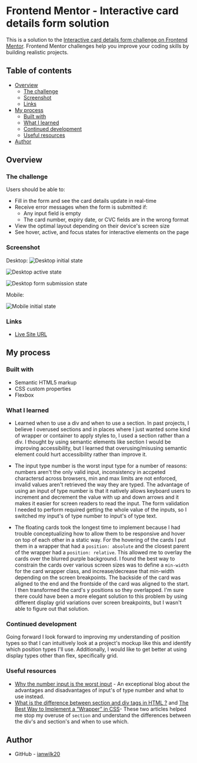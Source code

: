 # Frontend Mentor - Interactive card details form solution

This is a solution to the [Interactive card details form challenge on Frontend Mentor](https://www.frontendmentor.io/challenges/interactive-card-details-form-XpS8cKZDWw). Frontend Mentor challenges help you improve your coding skills by building realistic projects.

## Table of contents

-   [Overview](#overview)
    -   [The challenge](#the-challenge)
    -   [Screenshot](#screenshot)
    -   [Links](#links)
-   [My process](#my-process)
    -   [Built with](#built-with)
    -   [What I learned](#what-i-learned)
    -   [Continued development](#continued-development)
    -   [Useful resources](#useful-resources)
-   [Author](#author)

## Overview

### The challenge

Users should be able to:

-   Fill in the form and see the card details update in real-time
-   Receive error messages when the form is submitted if:
    -   Any input field is empty
    -   The card number, expiry date, or CVC fields are in the wrong format
-   View the optimal layout depending on their device's screen size
-   See hover, active, and focus states for interactive elements on the page

### Screenshot

Desktop:
![Desktop initial state](/design/desktop-init.png)

![Desktop active state](/design/desktop-active.png)

![Desktop form submission state](/design/desktop-form-submission.png)

Mobile:

![Mobile initial state](/design/mobile-init.png)

### Links

-   [Live Site URL](https://interactive-payment-ianwilk20.netlify.app/design/)

## My process

### Built with

-   Semantic HTML5 markup
-   CSS custom properties
-   Flexbox

### What I learned

-   Learned when to use a div and when to use a section. In past projects, I believe I overused sections and in places where I just wanted some kind of wrapper or container to apply styles to, I used a section rather than a div. I thought by using semantic elements like section I would be improving accessibility, but I learned that overusing/misusing semantic element could hurt accessibility rather than improve it.

-   The input type number is the worst input type for a number of reasons: numbers aren't the only valid input, inconsistency in accpeted charactersd across browsers, min and max limits are not enforced, invalid values aren't retrieved the way they are typed. The advantage of using an input of type number is that it natively allows keyboard users to increment and decrement the value with up and down arrows and it makes it easier for screen readers to read the input. The form validation I needed to perform required getting the whole value of the inputs, so I switched my input's of type number to input's of type text.

-   The floating cards took the longest time to implement because I had trouble conceptualizing how to allow them to be responsive and hover on top of each other in a static way. For the hovering of the cards I put them in a wrapper that had a `position: absolute` and the closest parent of the wrapper had a `position: relative`. This allowed me to overlay the cards over the blurred purple background. I found the best way to constrain the cards over various screen sizes was to define a `min-width` for the card wrapper class, and increase/decrease that min-width depending on the screen breakpoints. The backside of the card was aligned to the end and the frontside of the card was aligned to the start. I then transformed the card's y positions so they overlapped. I'm sure there could have been a more elegant solution to this problem by using different display grid variations over screen breakpoints, but I wasn't able to figure out that solution.

### Continued development

Going forward I look forward to improving my understanding of position types so that I can intuitively look at a project's mockup like this and identify which position types I'll use. Additionally, I would like to get better at using display types other than flex, specifically grid.

### Useful resources

-   [Why the number input is the worst input](https://stackoverflow.blog/2022/12/26/why-the-number-input-is-the-worst-input/) - An exceptional blog about the advantages and disadvantages of input's of type number and what to use instead.
-   [What is the difference between section and div tags in HTML ?](https://www.geeksforgeeks.org/what-is-the-difference-between-section-and-div-tags-in-html/) and [The Best Way to Implement a “Wrapper” in CSS](https://css-tricks.com/best-way-implement-wrapper-css/)- These two articles helped me stop my overuse of `section` and understand the differences between the div's and section's and when to use which.

## Author

-   GitHub - [ianwilk20](https://github.com/ianwilk20)
